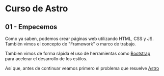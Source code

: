 # Curso de Astro

## 01 - Empecemos

Como ya saben, podemos crear páginas web utilizando HTML, CSS y JS. También vimos el concepto de "Framework" o marco de trabajo.

Tambien vimos de forma rápida el uso de herramientas como [Bootstrap](https://getbootstrap.com/) para acelerar el desarrollo de los estilos.

Así que, antes de continuar veamos primero el problema que resuelve [Astro](https://astro.build/)
